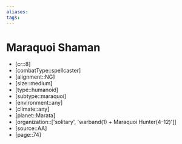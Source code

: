 ```yaml
---
aliases: 
tags: 
---
```


# Maraquoi Shaman

- [cr::8]
- [combatType::spellcaster]
- [alignment::NG]
- [size::medium]
- [type::humanoid]
- [subtype::maraquoi]
- [environment::any]
- [climate::any]
- [planet::Marata]
- [organization::['solitary', 'warband(1) + Maraquoi Hunter(4-12)']]
- [source::AA]
- [page::74]
